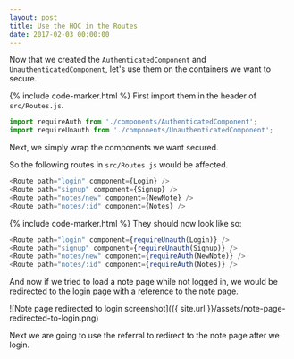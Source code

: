 ```yaml
---
layout: post
title: Use the HOC in the Routes
date: 2017-02-03 00:00:00
---
```


Now that we created the `AuthenticatedComponent` and `UnauthenticatedComponent`, let's use them on the containers we want to secure.

{% include code-marker.html %} First import them in the header of `src/Routes.js`.

``` javascript
import requireAuth from './components/AuthenticatedComponent';
import requireUnauth from './components/UnauthenticatedComponent';
```

Next, we simply wrap the components we want secured.

So the following routes in `src/Routes.js` would be affected.

``` javascript
<Route path="login" component={Login} />
<Route path="signup" component={Signup} />
<Route path="notes/new" component={NewNote} />
<Route path="notes/:id" component={Notes} />
```

{% include code-marker.html %} They should now look like so:

``` javascript
<Route path="login" component={requireUnauth(Login)} />
<Route path="signup" component={requireUnauth(Signup)} />
<Route path="notes/new" component={requireAuth(NewNote)} />
<Route path="notes/:id" component={requireAuth(Notes)} />
```

And now if we tried to load a note page while not logged in, we would be redirected to the login page with a reference to the note page.

![Note page redirected to login screenshot]({{ site.url }}/assets/note-page-redirected-to-login.png)

Next we are going to use the referral to redirect to the note page after we login.
